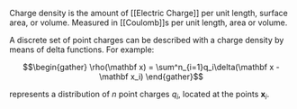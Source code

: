 Charge density is the amount of [[Electric Charge]] per unit length, surface area, or volume. Measured in [[Coulomb]]s per unit length, area or volume.

A discrete set of point charges can be described with a charge density by means of delta functions. For example: 

$$\begin{gather} \rho(\mathbf x) = \sum^n_{i=1}q_i\delta(\mathbf x - \mathbf x_i) \end{gather}$$

represents a distribution of $n$ point charges $q_i$, located at the points $\mathbf x_i$. 